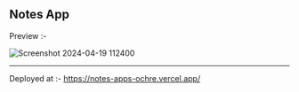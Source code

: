 Notes App
--------

Preview :- 

![Screenshot 2024-04-19 112400](https://github.com/hazedoutt/Notes_Apps/assets/123068472/6fccb11e-57b0-488f-977d-ed17accf0170)

------

Deployed at :- https://notes-apps-ochre.vercel.app/
